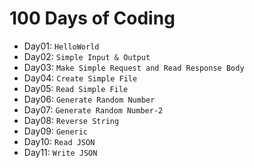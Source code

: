 # 100 Days of Coding

- Day01: `HelloWorld`
- Day02: `Simple Input & Output`
- Day03: `Make Simple Request and Read Response Body`
- Day04: `Create Simple File`
- Day05: `Read Simple File`
- Day06: `Generate Random Number`
- Day07: `Generate Random Number-2`
- Day08: `Reverse String`
- Day09: `Generic`
- Day10: `Read JSON`
- Day11: `Write JSON`